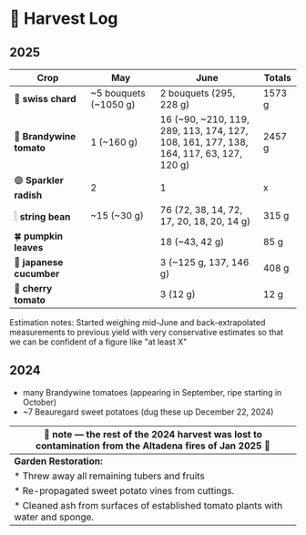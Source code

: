 # 🧺 Harvest Log

## 2025

| Crop     | **May**                                  | **June**     | **Totals** |
|--------------------------------------|----------|-------------|--------------|
| 🥬 **swiss chard**   |     ~5 bouquets (~1050 g)|  2 bouquets (295, 228 g)     | 1573 g | 
| 🍅 **Brandywine tomato** | 1 (~160 g)               |     16 (~90, ~210, 119, 289, 113, 174, 127, <br> 108, 161, 177, 138, 164, 117, 63, 127, 120 g)   | 2457 g |
| 🟣 **Sparkler radish**   | 2               |     1     |  x |
| 𓇛 **string bean**     |   ~15 (~30 g)             |      76 (72, 38, 14, 72, 17, 20, 18, 20, 14 g)    | 315 g |
| 🍀 **pumpkin leaves**            |             |     18 (~43, 42 g)      |  85 g |
| 🥒 **japanese cucumber**            |             |     3 (~125 g, 137, 146 g)      |  408 g |  
| 🍒 **cherry tomato**            |             |     3 (12 g)      |  12 g |

Estimation notes: Started weighing mid-June and back-extrapolated measurements to previous yield with very conservative estimates so that we can be confident of a figure like "at least X"

## 2024

* many Brandywine tomatoes (appearing in September, ripe starting in October)
* ~7 Beauregard sweet potatoes (dug these up December 22, 2024)
  


|🚒  note — the rest of the 2024 harvest was lost to contamination from the Altadena fires of Jan 2025 🚒| 
|----------------------------------------------------------------------------------------------------|
|  **Garden Restoration:**                                                                           |
| * Threw away all remaining tubers and fruits                                                       |
| * Re-propagated sweet potato vines from cuttings.                                                  |
| * Cleaned ash from surfaces of established tomato plants with water and sponge.                    |
